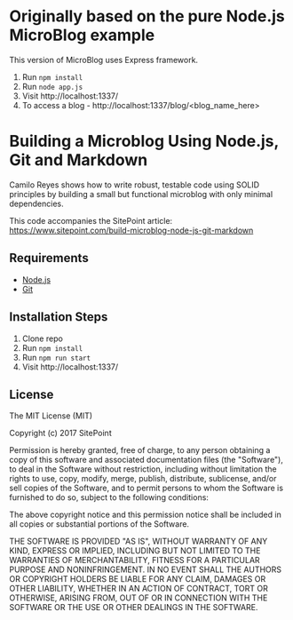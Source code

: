 # Originally based on the pure Node.js MicroBlog example

This version of MicroBlog uses Express framework.
1. Run `npm install`
2. Run `node app.js`
3. Visit http://localhost:1337/
4. To access a blog - http://localhost:1337/blog/<blog_name_here>

# Building a Microblog Using Node.js, Git and Markdown

Camilo Reyes shows how to write robust, testable code using SOLID principles by building a small but functional microblog with only minimal dependencies.

This code accompanies the SitePoint article:
https://www.sitepoint.com/build-microblog-node-js-git-markdown

## Requirements

* [Node.js](http://nodejs.org/)
* [Git](https://git-scm.com/)

## Installation Steps

1. Clone repo
2. Run `npm install`
3. Run `npm run start`
4. Visit http://localhost:1337/

## License

The MIT License (MIT)

Copyright (c) 2017 SitePoint

Permission is hereby granted, free of charge, to any person obtaining a copy of this software and associated documentation files (the "Software"), to deal in the Software without restriction, including without limitation the rights to use, copy, modify, merge, publish, distribute, sublicense, and/or sell copies of the Software, and to permit persons to whom the Software is furnished to do so, subject to the following conditions:

The above copyright notice and this permission notice shall be included in all copies or substantial portions of the Software.

THE SOFTWARE IS PROVIDED "AS IS", WITHOUT WARRANTY OF ANY KIND, EXPRESS OR IMPLIED, INCLUDING BUT NOT LIMITED TO THE WARRANTIES OF MERCHANTABILITY, FITNESS FOR A PARTICULAR PURPOSE AND NONINFRINGEMENT. IN NO EVENT SHALL THE AUTHORS OR COPYRIGHT HOLDERS BE LIABLE FOR ANY CLAIM, DAMAGES OR OTHER LIABILITY, WHETHER IN AN ACTION OF CONTRACT, TORT OR OTHERWISE, ARISING FROM, OUT OF OR IN CONNECTION WITH THE SOFTWARE OR THE USE OR OTHER DEALINGS IN THE SOFTWARE.
